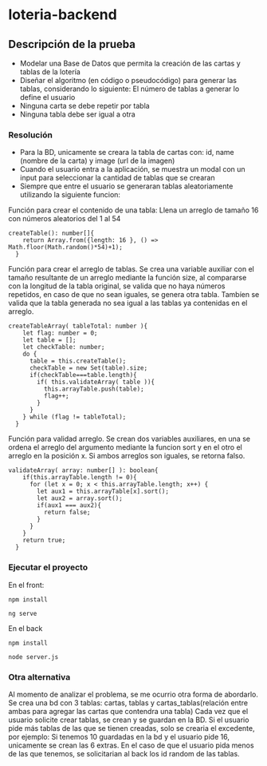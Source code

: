 # loteria-backend

## Descripción de la prueba
* Modelar una Base de Datos que permita la creación de las cartas y tablas de la lotería
* Diseñar el algoritmo (en código o pseudocódigo) para generar las tablas, considerando lo siguiente: El número de tablas a generar lo define el usuario
* Ninguna carta se debe repetir por tabla
* Ninguna tabla debe ser igual a otra

### Resolución
* Para la BD, unicamente se creara la tabla de cartas con: id, name (nombre de la carta) y image (url de la imagen)
* Cuando el usuario entra a la aplicación, se muestra un modal con un input para seleccionar la cantidad de tablas que se crearan
* Siempre que entre el usuario se generaran tablas aleatoriamente utilizando la siguiente funcion:

Función para crear el contenido de una tabla: Llena un arreglo de tamaño 16 con números aleatorios del 1 al 54
```
createTable(): number[]{
    return Array.from({length: 16 }, () => Math.floor(Math.random()*54)+1);
  }
```

Función para crear el arreglo de tablas. Se crea una variable auxiliar con el tamaño resultante de un arreglo mediante la función size, al compararse con la longitud de la tabla original, se valida que no haya números repetidos, en caso de que no sean iguales, se genera otra tabla. Tambíen se valida que la tabla generada no sea igual a las tablas ya contenidas en el arreglo.
```
createTableArray( tableTotal: number ){
    let flag: number = 0;
    let table = [];
    let checkTable: number;
    do {
      table = this.createTable();
      checkTable = new Set(table).size;
      if(checkTable===table.length){
        if( this.validateArray( table )){
          this.arrayTable.push(table);
          flag++;
        }
      }
    } while (flag != tableTotal);
  }
```

Función para validad arreglo. Se crean dos variables auxiliares, en una se ordena el arreglo del argumento mediante la funcion sort y en el otro el arreglo en la posición x. Si ambos arreglos son iguales, se retorna falso.
```
validateArray( array: number[] ): boolean{
    if(this.arrayTable.length != 0){
      for (let x = 0; x < this.arrayTable.length; x++) {
        let aux1 = this.arrayTable[x].sort();
        let aux2 = array.sort();
        if(aux1 === aux2){
          return false;
        }
      }
    }
    return true;
  }
```

### Ejecutar el proyecto
En el front:
```
npm install
```
```
ng serve
```

En el back
```
npm install
```
```
node server.js
```

### Otra alternativa 
Al momento de analizar el problema, se me ocurrio otra forma de abordarlo. 
Se crea una bd con 3 tablas: cartas, tablas y cartas_tablas(relación entre ambas para agregar las cartas que contendra una tabla)
Cada vez que el usuario solicite crear tablas, se crean y se guardan en la BD. Si el usuario pide más tablas de las que se tienen creadas, solo se crearia el excedente, por ejemplo: Si tenemos 10 guardadas en la bd y el usuario pide 16, unicamente se crean las 6 extras.
En el caso de que el usuario pida menos de las que tenemos, se solicitarian al back los id random de las tablas.

